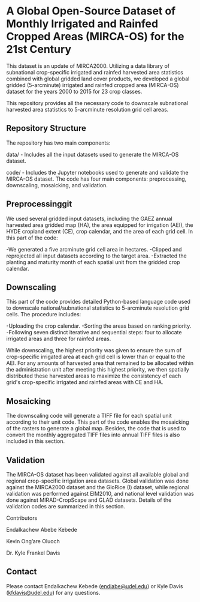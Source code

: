 ﻿# A Global Open-Source Dataset of Monthly Irrigated and Rainfed Cropped Areas (MIRCA-OS) for the 21st Century
This dataset is an update of MIRCA2000. Utilizing a data library of subnational crop-specific irrigated and rainfed harvested area statistics combined with global gridded land cover products, we developed a global gridded (5-arcminute) irrigated and rainfed cropped area (MIRCA-OS) dataset for the years 2000 to 2015 for 23 crop classes.

This repository provides all the necessary code to downscale subnational harvested area statistics to 5-arcminute resolution grid cell areas.

## Repository Structure
The repository has two main components:

data/ - Includes all the input datasets used to generate the MIRCA-OS dataset.

code/ - Includes the Jupyter notebooks used to generate and validate the MIRCA-OS dataset. The code has four main components: preprocessing, downscaling, mosaicking, and validation.

## Preprocessinggit

We used several gridded input datasets, including the GAEZ annual harvested area gridded map (HA), the area equipped for irrigation (AEI), the HYDE cropland extent (CE), crop calendar, and the area of each grid cell. In this part of the code:

-We generated a five arcminute grid cell area in hectares.
-Clipped and reprojected all input datasets according to the target area.
-Extracted the planting and maturity month of each spatial unit from the gridded crop calendar.

## Downscaling
This part of the code provides detailed Python-based language code used to downscale national/subnational statistics to 5-arcminute resolution grid cells. The procedure includes:

-Uploading the crop calendar.
-Sorting the areas based on ranking priority.
-Following seven distinct iterative and sequential steps: four to allocate irrigated areas and three for rainfed areas.

While downscaling, the highest priority was given to ensure the sum of crop-specific irrigated area at each grid cell is lower than or equal to the AEI. For any amounts of harvested area that remained to be allocated within the administration unit after meeting this highest priority, we then spatially distributed these harvested areas to maximize the consistency of each grid's crop-specific irrigated and rainfed areas with CE and HA.

## Mosaicking
The downscaling code will generate a TIFF file for each spatial unit according to their unit code. This part of the code enables the mosaicking of the rasters to generate a global map. Besides, the code that is used to convert the monthly aggregated TIFF files into annual TIFF files is also included in this section.

## Validation
The MIRCA-OS dataset has been validated against all available global and regional crop-specific irrigation area datasets. Global validation was done against the MIRCA2000 dataset and the GloRice (I) dataset, while regional validation was performed against EIM2010, and national level validation was done against MIRAD-CropScape and GLAD datasets. Details of the validation codes are summarized in this section.

Contributors

Endalkachew Abebe Kebede

Kevin Ong’are Oluoch

Dr. Kyle Frankel Davis 

## Contact

Please contact Endalkachew Kebede (endiabe@udel.edu) or Kyle Davis (kfdavis@udel.edu) for any questions.
